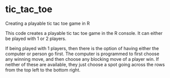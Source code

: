 # tic_tac_toe
Creating a playable tic tac toe game in R

This code creates a playable tic tac toe game in the R console. It can either be played with 1 or 2 players.

If being played with 1 players, then there is the option of having either the computer or person go first. The computer is programmed to first choose any winning move, and then choose any blocking move of a player win. If neither of these are available, they just choose a spot going across the rows from the top left to the bottom right.
